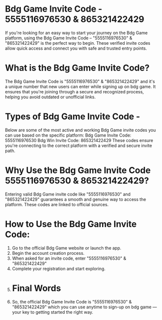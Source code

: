 # Bdg Game Invite Code - 5555116976530 & 865321422429
If you're looking for an easy way to start your journey on the Bdg Game platform, using the Bdg Game Invite Code – "5555116976530" & "865321422429" is the perfect way to begin. These verified invite codes allow quick access and connect you with safe and trusted entry points.
# What is the Bdg Game Invite Code?
The Bdg Game Invite Code is "5555116976530" & "865321422429" and it's a unique number that new users can enter while signing up on bdg game. It ensures that you're joining through a secure and recognized process, helping you avoid outdated or unofficial links.
# Types of Bdg Game Invite Code -
Below are some of the most active and working Bdg Game invite codes you can use based on the specific platform:
Bdg Game Invite Code: 5555116976530
Bdg Win Invite Code: 865321422429
These codes ensure you're connecting to the correct platform with a verified and secure invite path.
# Why Use the Bdg Game Invite Code 5555116976530 & 865321422429?
Entering valid Bdg Game invite code like "5555116976530" and "865321422429" guarantees a smooth and genuine way to access the platform. These codes are linked to official sources.
# How to Use the Bdg Game Invite Code:
1. Go to the official Bdg Game website or launch the app.
2. Begin the account creation process.
3. When asked for an invite code, enter "5555116976530" & "865321422429"
4. Complete your registration and start exploring.
5. # Final Words
6. So, the official Bdg Game Invite Code is "5555116976530" & "865321422429" which you can use anytime to sign-up on bdg game — your key to getting started the right way.
